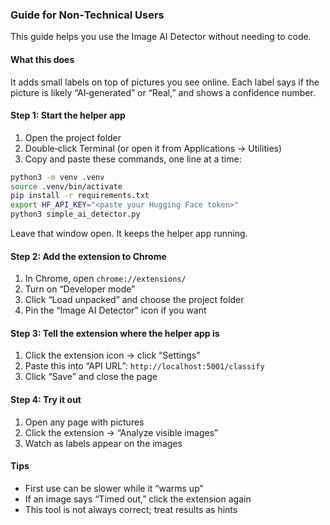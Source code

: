 ### Guide for Non‑Technical Users

This guide helps you use the Image AI Detector without needing to code.

#### What this does
It adds small labels on top of pictures you see online. Each label says if the picture is likely “AI‑generated” or “Real,” and shows a confidence number.

#### Step 1: Start the helper app
1. Open the project folder
2. Double‑click Terminal (or open it from Applications → Utilities)
3. Copy and paste these commands, one line at a time:
```bash
python3 -m venv .venv
source .venv/bin/activate
pip install -r requirements.txt
export HF_API_KEY="<paste your Hugging Face token>"
python3 simple_ai_detector.py
```
Leave that window open. It keeps the helper app running.

#### Step 2: Add the extension to Chrome
1. In Chrome, open `chrome://extensions/`
2. Turn on “Developer mode”
3. Click “Load unpacked” and choose the project folder
4. Pin the “Image AI Detector” icon if you want

#### Step 3: Tell the extension where the helper app is
1. Click the extension icon → click “Settings”
2. Paste this into “API URL”: `http://localhost:5001/classify`
3. Click “Save” and close the page

#### Step 4: Try it out
1. Open any page with pictures
2. Click the extension → “Analyze visible images”
3. Watch as labels appear on the images

#### Tips
- First use can be slower while it “warms up”
- If an image says “Timed out,” click the extension again
- This tool is not always correct; treat results as hints


